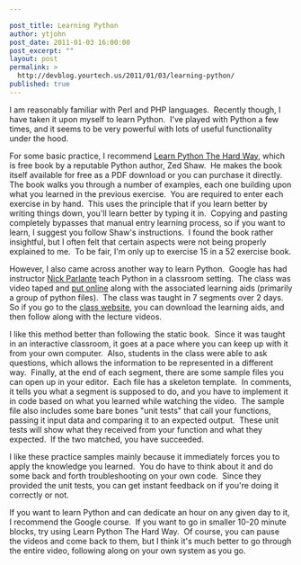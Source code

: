 ```yaml
---

post_title: Learning Python
author: ytjohn
post_date: 2011-01-03 16:00:00
post_excerpt: ""
layout: post
permalink: >
  http://devblog.yourtech.us/2011/01/03/learning-python/
published: true
---
```

I am reasonably familiar with Perl and PHP languages.  Recently though,
I have taken it upon myself to learn Python.  I've played with Python a
few times, and it seems to be very powerful with lots of useful
functionality under the hood.

For some basic practice, I recommend <a href="http://learnpythonthehardway.org/">Learn Python The Hard Way</a>,
which is free book by a reputable Python author, Zed Shaw.  He makes the
book itself available for free as a PDF download or you can purchase it
directly.  The book walks you through a number of examples, each one
building upon what you learned in the previous exercise.  You are
required to enter each exercise in by hand.  This uses the principle
that if you learn better by writing things down, you'll learn better by
typing it in.  Copying and pasting completely bypasses that manual entry
learning process, so if you want to learn, I suggest you follow Shaw's
instructions.  I found the book rather insightful, but I often felt that
certain aspects were not being properly explained to me.  To be fair,
I'm only up to exercise 15 in a 52 exercise book.

However, I also came across another way to learn Python.  Google has had
instructor <a href="http://www-cs-faculty.stanford.edu/%7enick/">Nick Parlante</a> teach Python in a classroom setting.  The
class was video taped and <a href="http://code.google.com/edu/languages/google-python-class/index.html">put online</a> along with the associated
learning aids (primarily a group of python files).  The class was taught
in 7 segments over 2 days.  So if you go to the <a href="http://code.google.com/edu/languages/google-python-class/index.html">class website</a>, you can download the learning aids, and then follow along with
the lecture videos. 

I like this method better than following the static book.  Since it was
taught in an interactive classroom, it goes at a pace where you can keep
up with it from your own computer.  Also, students in the class were
able to ask questions, which allows the information to be represented in
a different way.  Finally, at the end of each segment, there are some
sample files you can open up in your editor.  Each file has a skeleton
template.  In comments, it tells you what a segment is supposed to do,
and you have to implement it in code based on what you learned while
watching the video.  The sample file also includes some bare bones "unit
tests" that call your functions, passing it input data and comparing it
to an expected output.  These unit tests will show what they received
from your function and what they expected.  If the two matched, you have
succeeded. 

I like these practice samples mainly because it immediately forces you
to apply the knowledge you learned.  You do have to think about it and
do some back and forth troubleshooting on your own code.  Since they
provided the unit tests, you can get instant feedback on if you're doing
it correctly or not.

If you want to learn Python and can dedicate an hour on any given day to
it, I recommend the Google course.  If you want to go in smaller 10-20
minute blocks, try using Learn Python The Hard Way.  Of course, you can
pause the videos and come back to them, but I think it's much better to
go through the entire video, following along on your own system as you
go. <br />


